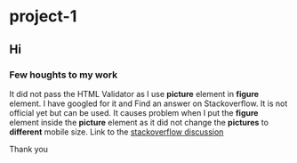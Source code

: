# project-1

## Hi

### Few houghts to my work

It did not pass the HTML Validator as I use **picture** element in **figure** element.
I have googled for it and Find an answer on Stackoverflow. It is not official yet but can be used. It causes problem when I put the **figure** element inside the **picture** element as it did not change the **pictures** to **different** mobile size.
Link to the [stackoverflow discussion](http://stackoverflow.com/questions/12899691/use-of-picture-inside-figure-element-in-html5)

Thank you
